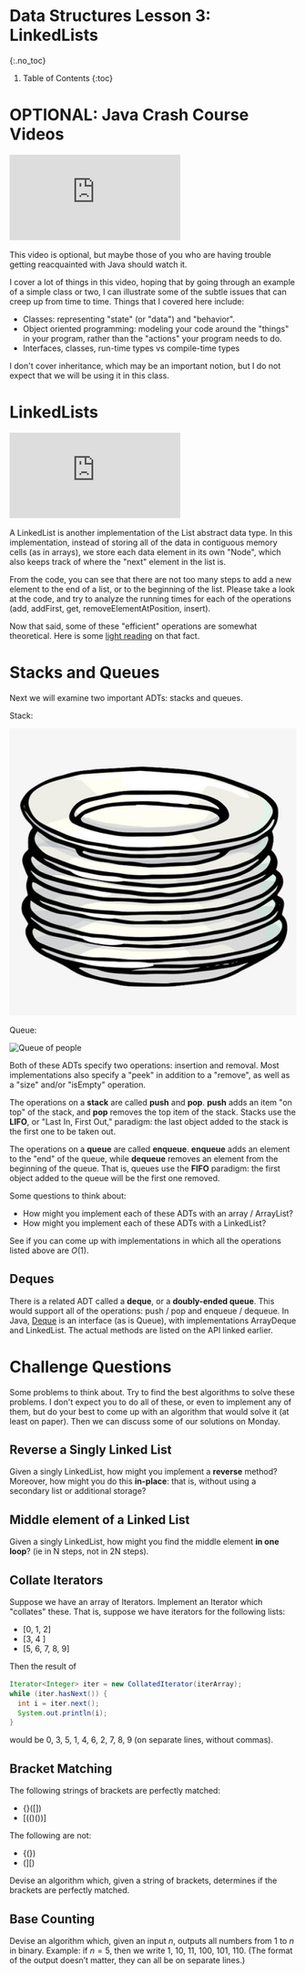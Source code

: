 # Data Structures Lesson 3: LinkedLists
{:.no_toc}

1. Table of Contents
{:toc}

# OPTIONAL: Java Crash Course Videos

<div class="youtube-container">
<iframe src="https://www.youtube.com/embed/3cptnJBqYx8" frameborder="0" allow="accelerometer; autoplay; clipboard-write; encrypted-media; gyroscope; picture-in-picture" allowfullscreen></iframe>
</div>

This video is optional, but maybe those of you who are having trouble getting reacquainted with Java should watch it.

I cover a lot of things in this video, hoping that by going through an example of a simple class or two, I can illustrate some of the subtle issues that can creep up from time to time. Things that I covered here include:

* Classes: representing "state" (or "data") and "behavior".
* Object oriented programming: modeling your code around the "things" in your program, rather than the "actions" your program needs to do.
* Interfaces, classes, run-time types vs compile-time types

I don't cover inheritance, which may be an important notion, but I do not expect that we will be using it in this class.

# LinkedLists

<div class="youtube-container">
<iframe src="https://www.youtube.com/embed/cwQ3A2mS6PY" frameborder="0" allow="accelerometer; autoplay; clipboard-write; encrypted-media; gyroscope; picture-in-picture" allowfullscreen></iframe>
</div>

A LinkedList is another implementation of the List abstract data type. In this implementation, instead of storing all of the data in contiguous memory cells (as in arrays), we store each data element in its own "Node", which also keeps track of where the "next" element in the list is.

From the code, you can see that there are not too many steps to add a new element to the end of a list, or to the beginning of the list. Please take a look at the code, and try to analyze the running times for each of the operations (add, addFirst, get, removeElementAtPosition, insert).

Now that said, some of these "efficient" operations are somewhat theoretical. Here is some [light reading](https://dzone.com/articles/performance-of-array-vs-linked-list-on-modern-comp) on that fact.

# Stacks and Queues

Next we will examine two important ADTs: stacks and queues.

Stack:

<img class="noreverse" alt="Stack of plates" src="stack.jpg" title="Stack of plates" />

Queue:

<img class="noreverse" alt="Queue of people" src="queue.jpg" title="Queue of people" />

Both of these ADTs specify two operations: insertion and removal. Most implementations also specify a "peek" in addition to a "remove", as well as a "size" and/or "isEmpty" operation.

The operations on a **stack** are called **push** and **pop**. **push** adds an item "on top" of the stack, and **pop** removes the top item of the stack. Stacks use the **LIFO**, or "Last In, First Out," paradigm: the last object added to the stack is the first one to be taken out.

The operations on a **queue** are called **enqueue**. **enqueue** adds an element to the "end" of the queue, while **dequeue** removes an element from the beginning of the queue. That is, queues use the **FIFO** paradigm: the first object added to the queue will be the first one removed.

Some questions to think about:

* How might you implement each of these ADTs with an array / ArrayList?
* How might you implement each of these ADTs with a LinkedList?

See if you can come up with implementations in which all the operations listed above are $O(1)$.

## Deques

There is a related ADT called a **deque**, or a **doubly-ended queue**. This would support all of the operations: push / pop and enqueue / dequeue. In Java, [Deque](https://docs.oracle.com/en/java/javase/15/docs/api/java.base/java/util/Deque.html) is an interface (as is Queue), with implementations ArrayDeque and LinkedList. The actual methods are listed on the API linked earlier.

# Challenge Questions

Some problems to think about. Try to find the best algorithms to solve these problems. I don't expect you to do all of these, or even to implement any of them, but do your best to come up with an algorithm that would solve it (at least on paper). Then we can discuss some of our solutions on Monday.

## Reverse a Singly Linked List

Given a singly LinkedList, how might you implement a **reverse** method? Moreover, how might you do this **in-place**: that is, without using a secondary list or additional storage?

## Middle element of a Linked List

Given a singly LinkedList, how might you find the middle element **in one loop**? (ie in N steps, not in 2N steps).

## Collate Iterators

Suppose we have an array of Iterators. Implement an Iterator which "collates" these. That is, suppose we have iterators for the following lists:

* [0, 1, 2]
* [3, 4 ]
* [5, 6, 7, 8, 9]

Then the result of

```java
Iterator<Integer> iter = new CollatedIterator(iterArray);
while (iter.hasNext()) {
  int i = iter.next();
  System.out.println(i);
}
```

would be 0, 3, 5, 1, 4, 6, 2, 7, 8, 9 (on separate lines, without commas).

## Bracket Matching

The following strings of brackets are perfectly matched:

* {}([])
* [(()())]

The following are not:

* {(})
* (][)

Devise an algorithm which, given a string of brackets, determines if the brackets are perfectly matched.

## Base Counting

Devise an algorithm which, given an input $n$, outputs all numbers from 1 to $n$ in binary. Example: if $n = 5$, then we write 1, 10, 11, 100, 101, 110. (The format of the output doesn’t matter, they can all be on separate lines.)

